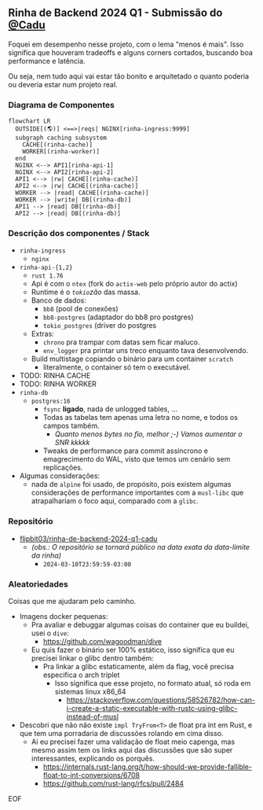 ## Rinha de Backend 2024 Q1 - Submissão do [@Cadu](https://twitter.com/_____cadu_____)

Foquei em desempenho nesse projeto, com o lema "menos é mais".
Isso significa que houveram tradeoffs e alguns corners cortados, buscando boa performance e latência. 

Ou seja, nem tudo aqui vai estar tão bonito e arquitetado o quanto poderia ou deveria estar num projeto real.

### Diagrama de Componentes

```mermaid
flowchart LR
  OUTSIDE[(🌎)] <==>|reqs| NGINX[rinha-ingress:9999]
  subgraph caching subsystem
    CACHE[(rinha-cache)]
    WORKER[(rinha-worker)]
  end
  NGINX <--> API1[rinha-api-1]
  NGINX <--> API2[rinha-api-2]
  API1 <--> |rw| CACHE[(rinha-cache)]
  API2 <--> |rw| CACHE[(rinha-cache)]
  WORKER --> |read| CACHE[(rinha-cache)] 
  WORKER --> |write| DB[(rinha-db)]
  API1 --> |read| DB[(rinha-db)]
  API2 --> |read| DB[(rinha-db)]
```

### Descrição dos componentes / Stack

- `rinha-ingress`
  - `nginx`
- `rinha-api-{1,2}`
  - `rust 1.76`
  - Api é com o `ntex` (fork do `actix-web` pelo próprio autor do actix)
  - Runtime é o _`tokio`zão_ das massa.
  - Banco de dados:
    - `bb8` (pool de conexões)
    - `bb8-postgres` (adaptador do bb8 pro postgres)
    - `tokio_postgres` (driver do postgres
  - Extras:
    - `chrono` pra trampar com datas sem ficar maluco.
    - `env_logger` pra printar uns treco enquanto tava desenvolvendo.
  - Build multistage copiando o binário para um container `scratch`
    - literalmente, o container só tem o executável. 
- TODO: RINHA CACHE
- TODO: RINHA WORKER
- `rinha-db`
  - `postgres:16`
    - `fsync` **ligado**, nada de unlogged tables, ...
    - Todas as tabelas tem apenas uma letra no nome, e todos os campos também.
      - _Quanto menos bytes no fio, melhor ;-) Vamos aumentar o SNR kkkkk_
    - Tweaks de performance para commit assíncrono e emagrecimento do WAL, visto que temos um cenário sem replicações.
- Algumas considerações:
  - nada de `alpine` foi usado, de propósito, pois existem algumas considerações de performance importantes com a `musl-libc` que atrapalhariam o foco aqui, comparado com a `glibc`.

### Repositório

* [flipbit03/rinha-de-backend-2024-q1-cadu](https://github.com/flipbit03/rinha-de-backend-2024-q1-cadu)
  * _(obs.: O repositório se tornará público na data exata da data-limite da rinha)_
    * `2024-03-10T23:59:59-03:00`

### Aleatoriedades 

Coisas que me ajudaram pelo caminho.

- Imagens docker pequenas:
    - Pra avaliar e debuggar algumas coisas do container que eu buildei, usei o `dive`:
      - https://github.com/wagoodman/dive
    - Eu quis fazer o binário ser 100% estático, isso significa que eu precisei linkar o glibc dentro também:
      - Pra linkar a glibc estaticamente, além da flag, você precisa especifica o arch triplet
        - Isso significa que esse projeto, no formato atual, só roda em sistemas linux x86_64
          - https://stackoverflow.com/questions/58526782/how-can-i-create-a-static-executable-with-rustc-using-glibc-instead-of-musl
- Descobri que não não existe `impl TryFrom<T>` de float pra int em Rust, e que tem uma porradaria de discussões rolando em cima disso.
  - Ai eu precisei fazer uma validação de float meio capenga, mas mesmo assim tem os links aqui das discussões que são super interessantes, explicando os porquês. 
    - https://internals.rust-lang.org/t/how-should-we-provide-fallible-float-to-int-conversions/6708
    - https://github.com/rust-lang/rfcs/pull/2484


EOF